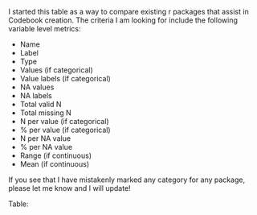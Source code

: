 I started this table as a way to compare existing r packages that assist in Codebook creation. The criteria I am looking for include the following variable level metrics:

- Name
- Label
- Type
- Values (if categorical)
- Value labels (if categorical)
- NA values
- NA labels
- Total valid N
- Total missing N
- N per value (if categorical)
- % per value (if categorical)
- N per NA value
- % per NA value
- Range (if continuous)
- Mean (if continuous)

If you see that I have mistakenly marked any category for any package, please let me know and I will update!

Table:
